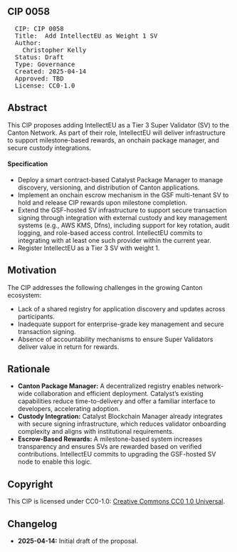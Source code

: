 ## CIP 0058

<pre>
  CIP: CIP 0058
  Title:  Add IntellectEU as Weight 1 SV
  Author: 
    Christopher Kelly 
  Status: Draft 
  Type: Governance 
  Created: 2025-04-14
  Approved: TBD
  License: CC0-1.0
</pre>

## Abstract

This CIP proposes adding IntellectEU as a Tier 3 Super Validator (SV) to the Canton Network. As part of their role, IntellectEU will deliver infrastructure to support milestone-based rewards, an onchain package manager, and secure custody integrations.

#### Specification
* Deploy a smart contract-based Catalyst Package Manager to manage discovery, versioning, and distribution of Canton applications.
* Implement an onchain escrow mechanism in the GSF multi-tenant SV to hold and release CIP rewards upon milestone completion.
* Extend the GSF-hosted SV infrastructure to support secure transaction signing through integration with external custody and key management systems (e.g., AWS KMS, Dfns), including support for key rotation, audit logging, and role-based access control. IntellectEU commits to integrating with at least one such provider within the current year.
* Register IntellectEU as a Tier 3 SV with weight 1.

## Motivation

The CIP addresses the following challenges in the growing Canton ecosystem:

* Lack of a shared registry for application discovery and updates across participants.
* Inadequate support for enterprise-grade key management and secure transaction signing.
* Absence of accountability mechanisms to ensure Super Validators deliver value in return for rewards.

## Rationale
* **Canton Package Manager:** A decentralized registry enables network-wide collaboration and efficient deployment. Catalyst’s existing capabilities reduce time-to-delivery and offer a familiar interface to developers, accelerating adoption.
* **Custody Integration:** Catalyst Blockchain Manager already integrates with secure signing infrastructure, which reduces validator onboarding complexity and aligns with institutional requirements.
* **Escrow-Based Rewards:** A milestone-based system increases transparency and ensures SVs are rewarded based on verified contributions. IntellectEU commits to upgrading the GSF-hosted SV node to enable this logic.


## Copyright

This CIP is licensed under CC0-1.0: [Creative Commons CC0 1.0 Universal](https://creativecommons.org/publicdomain/zero/1.0/).

## Changelog

* **2025-04-14:** Initial draft of the proposal.